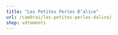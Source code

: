 ```yaml
---
title: "Les Petites Perles D’alice"
url: /cambrai/les-petites-perles-dalice/
shop: vêtements
---
```

